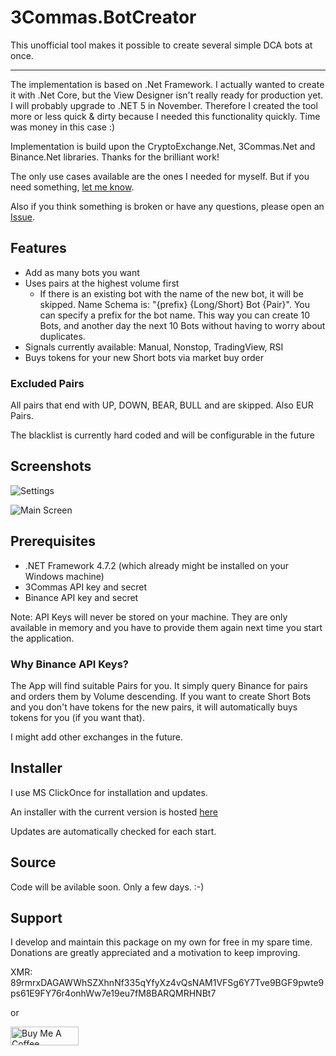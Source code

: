 # 3Commas.BotCreator

This unofficial tool makes it possible to create several simple DCA bots at once.

---

The implementation is based on .Net Framework. I actually wanted to create it with .Net Core, but the View Designer isn't really ready for production yet. I will probably upgrade to .NET 5 in November.
Therefore I created the tool more or less quick & dirty because I needed this functionality quickly. Time was money in this case :)

Implementation is build upon the CryptoExchange.Net, 3Commas.Net and Binance.Net libraries. Thanks for the brilliant work!

The only use cases available are the ones I needed for myself. But if you need something, [let me know](https://github.com/MarcDrexler/3Commas.BotCreator/issues).

Also if you think something is broken or have any questions, please open an [Issue](https://github.com/MarcDrexler/3Commas.BotCreator/issues).




## Features

- Add as many bots you want
- Uses pairs at the highest volume first
  - If there is an existing bot with the name of the new bot, it will be skipped. Name Schema is: "{prefix} {Long/Short} Bot {Pair}". You can specify a prefix for the bot name.
    This way you can create 10 Bots, and another day the next 10 Bots without having to worry about duplicates.
- Signals currently available: Manual, Nonstop, TradingView, RSI
- Buys tokens for your new Short bots via market buy order

### Excluded Pairs

All pairs that end with UP, DOWN, BEAR, BULL and are skipped.
Also EUR Pairs.

The blacklist is currently hard coded and will be configurable in the future



## Screenshots

![Settings](https://github.com/MarcDrexler/3Commas.BotCreator/blob/master/Settings.png)

![Main Screen](https://github.com/MarcDrexler/3Commas.BotCreator/blob/master/Bot%20Creator.png)

## Prerequisites

- .NET Framework 4.7.2 (which already might be installed on your Windows machine)
- 3Commas API key and secret
- Binance API key and secret

Note: API Keys will never be stored on your machine. They are only available in memory and you have to provide them again next time you start the application.

### Why Binance API Keys?

The App will find suitable Pairs for you. It simply query Binance for pairs and orders them by Volume descending.
If you want to create Short Bots and you don't have tokens for the new pairs, it will automatically buys tokens for you (if you want that).

I might add other exchanges in the future.

## Installer

I use MS ClickOnce for installation and updates.

An installer with the current version is hosted [here](https://marcdrexler.blob.core.windows.net/botcreator/BotCreator.application)

Updates are automatically checked for each start.

## Source

Code will be avilable soon. Only a few days. :-)

## Support

I develop and maintain this package on my own for free in my spare time.
Donations are greatly appreciated and a motivation to keep improving.

XMR: 89rmrxDAGAWWhSZXhnNf335qYfyXz4vQsNAM1VFSg6Y7Tve9BGF9pwte9ps61E9FY76r4onhWw7e19eu7fM8BARQMRHNBt7

or

<a href="https://www.buymeacoffee.com/marcdrexler" target="_blank"><img src="https://cdn.buymeacoffee.com/buttons/v2/default-orange.png" alt="Buy Me A Coffee" style="height: 30px !important;width: 109px !important;" ></a>



